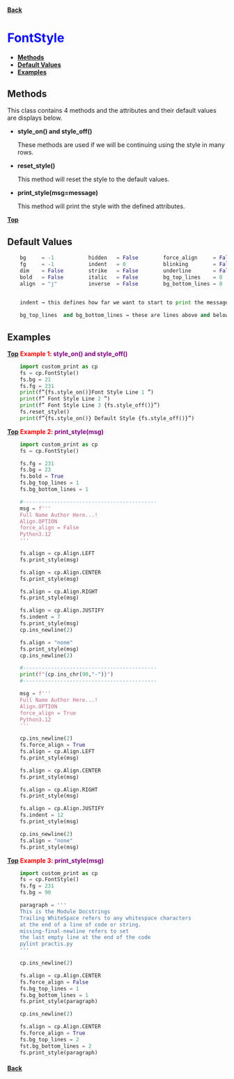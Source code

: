#### [Back](README.md) 
# <span style="color:blue"> <strong> FontStyle </strong> </span>
* [**Methods**](#methods)
* [**Default Values**](#default-values)
* [**Examples**](#examples)


## Methods

This class contains 4 methods and the attributes and their default values are displays below.

+ **style_on() and style_off()** 

    These methods are used if we will be continuing using the style in many rows.

+ **reset_style()** 

    This method will reset the style to the default values.

+ **print_style(msg=message)**

    This method will print the style with the defined attributes.

[**Top**](#fontstyle)

## Default Values

```python
	bg     = -1           hidden   = False        force_align     = False 
    fg     = -1           indent   = 0            blinking        = False
    dim    = False        strike   = False        underline       = False
	bold   = False        italic   = False        bg_top_lines    = 0
    align  = "j"          inverse  = False	      bg_bottom_lines = 0
        	   

	indent → this defines how far we want to start to print the message from the left, it works with style_on and print_style.

	bg_top_lines  and bg_bottom_lines → these are lines above and below the message with the bg specified.
```

## Examples

[**Top**](#fontstyle) <span style="color:red"> <strong> Example 1: <span style="color:purple"> style_on() and style_off() </span> </strong> </span>

```python
	import custom_print as cp
	fs = cp.FontStyle()
	fs.bg = 21
	fs.fg = 231
	print(f”{fs.style_on()}Font Style Line 1 ”)
	print(f” Font Style Line 2 ”)
	print(f” Font Style Line 3 {fs.style_off()}”)
	fs.reset_style()
	print(f”{fs.style_on()} Default Style {fs.style_off()}”)	
```

[**Top**](#fontstyle) <span style="color:red"> <strong> Example 2: <span style="color:purple"> print_style(msg) </span> </strong> </span>

```python
    import custom_print as cp
    fs = cp.FontStyle()

    fs.fg = 231
    fs.bg = 23
    fs.bold = True
    fs.bg_top_lines = 1
    fs.bg_bottom_lines = 1

    #-------------------------------------------
    msg = f'''
    Full Name Author Here...!
    Align.OPTION
    force_align = False
    Python3.12
    '''

    fs.align = cp.Align.LEFT
    fs.print_style(msg)

    fs.align = cp.Align.CENTER
    fs.print_style(msg)

    fs.align = cp.Align.RIGHT
    fs.print_style(msg)

    fs.align = cp.Align.JUSTIFY
    fs.indent = 7
    fs.print_style(msg)
    cp.ins_newline(2)

    fs.align = "none"
    fs.print_style(msg)
    cp.ins_newline(2)

    #-------------------------------------------
    print(f"{cp.ins_chr(90,"-")}")
    #-------------------------------------------

    msg = f'''
    Full Name Author Here...!
    Align.OPTION
    force_align = True
    Python3.12
    '''

    cp.ins_newline(2)
    fs.force_align = True
    fs.align = cp.Align.LEFT
    fs.print_style(msg)

    fs.align = cp.Align.CENTER
    fs.print_style(msg)

    fs.align = cp.Align.RIGHT
    fs.print_style(msg)

    fs.align = cp.Align.JUSTIFY
    fs.indent = 12
    fs.print_style(msg)

    cp.ins_newline(2)
    fs.align = "none"
    fs.print_style(msg)
```

[**Top**](#fontstyle) <span style="color:red"> <strong> Example 3: <span style="color:purple"> print_style(msg) </span> </strong> </span>

```python
    import custom_print as cp
    fs = cp.FontStyle()
    fs.fg = 231
    fs.bg = 90

    paragraph = '''
	This is the Module Docstrings
	Trailing WhiteSpace refers to any whitespace characters 
	at the end of a line of code or string.
	missing-final-newline refers to set
	the last empty line at the end of the code
	pylint practis.py
	'''

    cp.ins_newline(2)

	fs.align = cp.Align.CENTER
	fs.force_align = False
	fs.bg_top_lines = 1
	fs.bg_bottom_lines = 1
	fs.print_style(paragraph)

	cp.ins_newline(2)

	fs.align = cp.Align.CENTER
	fs.force_align = True
	fs.bg_top_lines = 2
	fst.bg_bottom_lines = 2
	fs.print_style(paragraph)
```
#### [Back](README.md)